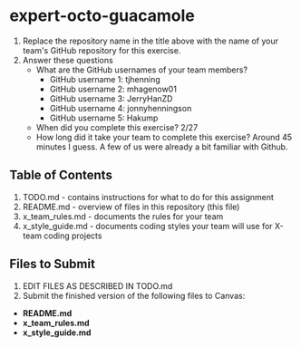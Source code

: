 # expert-octo-guacamole

1. Replace the repository name in the title above with the name of your team's GitHub repository for this exercise.
2. Answer these questions
   * What are the GitHub usernames of your team members?
       * GitHub username 1: tjhenning
       * GitHub username 2: mhagenow01
       * GitHub username 3: JerryHanZD
       * GitHub username 4: jonnyhenningson
       * GitHub username 5: Hakump
   * When did you complete this exercise? 
   2/27
   * How long did it take your team to complete this exercise? 
   Around 45 minutes I guess. A few of us were already a bit familiar with Github.
   
## Table of Contents

1. TODO.md - contains instructions for what to do for this assignment
2. README.md - overview of files in this repository (this file)
3. x_team_rules.md - documents the rules for your team
4. x_style_guide.md - documents coding styles your team will use for X-team coding projects

## Files to Submit

1. EDIT FILES AS DESCRIBED IN TODO.md
2. Submit the finished version of the following files to Canvas:

* **README.md**
* **x_team_rules.md**
* **x_style_guide.md**
